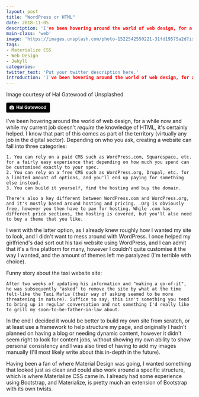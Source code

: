 ```yaml
---
layout: post
title: "WordPress or HTML"
date: 2018-11-05
description: 'I've been hovering around the world of web design, for a while now and while my current job doesn't _require_ the knowledge of HTML, it's certainly helped.'
main-class: 'web'
image: 'https://images.unsplash.com/photo-1522542550221-31fd19575a2d?ixlib=rb-0.3.5&ixid=eyJhcHBfaWQiOjEyMDd9&s=fdadee406d9231d84fed8b25fc0b5cc7&auto=format&fit=crop&w=1950&q=80'
tags:
- Materialize CSS
- Web Design
- Jekyll
categories:
twitter_text: 'Put your twitter description here.'
introduction: 'I've been hovering around the world of web design, for a while now and while my current job doesn't _require_ the knowledge of HTML, it's certainly helped.'
---
```

Image courtesy of Hal Gatewood of Unsplashed

<a style="background-color:black;color:white;text-decoration:none;padding:4px 6px;font-family:-apple-system, BlinkMacSystemFont, &quot;San Francisco&quot;, &quot;Helvetica Neue&quot;, Helvetica, Ubuntu, Roboto, Noto, &quot;Segoe UI&quot;, Arial, sans-serif;font-size:12px;font-weight:bold;line-height:1.2;display:inline-block;border-radius:3px" href="https://unsplash.com/@halgatewood?utm_medium=referral&amp;utm_campaign=photographer-credit&amp;utm_content=creditBadge" target="_blank" rel="noopener noreferrer" title="Download free do whatever you want high-resolution photos from Hal Gatewood"><span style="display:inline-block;padding:2px 3px"><svg xmlns="http://www.w3.org/2000/svg" style="height:12px;width:auto;position:relative;vertical-align:middle;top:-1px;fill:white" viewBox="0 0 32 32"><title>unsplash-logo</title><path d="M20.8 18.1c0 2.7-2.2 4.8-4.8 4.8s-4.8-2.1-4.8-4.8c0-2.7 2.2-4.8 4.8-4.8 2.7.1 4.8 2.2 4.8 4.8zm11.2-7.4v14.9c0 2.3-1.9 4.3-4.3 4.3h-23.4c-2.4 0-4.3-1.9-4.3-4.3v-15c0-2.3 1.9-4.3 4.3-4.3h3.7l.8-2.3c.4-1.1 1.7-2 2.9-2h8.6c1.2 0 2.5.9 2.9 2l.8 2.4h3.7c2.4 0 4.3 1.9 4.3 4.3zm-8.6 7.5c0-4.1-3.3-7.5-7.5-7.5-4.1 0-7.5 3.4-7.5 7.5s3.3 7.5 7.5 7.5c4.2-.1 7.5-3.4 7.5-7.5z"></path></svg></span><span style="display:inline-block;padding:2px 3px">Hal Gatewood</span></a>

I've been hovering around the world of web design, for a while now and while my current job doesn't _require_ the knowledge of HTML, it's certainly helped. I know that part of this comes as part of the territory (virtually any job in the digital sector). Depending on who you ask, creating a website can fall into three categories:

	1. You can rely on a paid CMS such as WordPress.com, Squarespace, etc. for a fairly easy experience that depending on how much you spend can be customised exactly to your spec.
	2. You can rely on a free CMS such as WordPress.org, Drupal, etc. for a limited amount of options, and you'll end up paying for something else instead.
	3. You can build it yourself, find the hosting and buy the domain.

	There's also a key different between WordPress.com and WordPress.org, and it's mostly based around hosting and pricing. .Org is obviously free, however you then have to pay for hosting. While .com has different price sections, the hosting is covered, but you'll also need to buy a theme that you like.

I went with the latter option, as I already knew roughly how I wanted my site to look, and I didn't want to mess around with WordPress. I once helped my girlfriend's dad sort out his taxi website using WordPress, and I can admit that it's a fine platform for many, however I couldn't quite customise it the way I wanted, and the amount of themes left me paralyzed (I'm terrible with choice).  

Funny story about the taxi website site: 

	After two weeks of updating his information and "making a go-of-it", he was subsequently "asked" to remove the site by what at the time felt-like the Taxi Mafia (their way of asking seemed to be more threatening in nature). Suffice to say, this isn't something you tend to bring up in regular conversation and not something I'd really like to grill my soon-to-be-father-in-law about.

In the end I decided it would be better to build my own site from scratch, or at least use a framework to help structure my page, and originally I hadn't planned on having a blog or needing dynamic content, however it didn't seem right to look for content jobs, without showing my own ability to show personal consistency and I was also tired of having to add my images manually (I'll most likely write about this in-depth in the future).

Having been a fan of where Material Design was going, I wanted something that looked just as clean and could also work around a specific structure, which is where Materialize CSS came in. 
I already had some experience using Bootstrap, and Materialize, is pretty much an extension of Bootstrap with its own twists.
